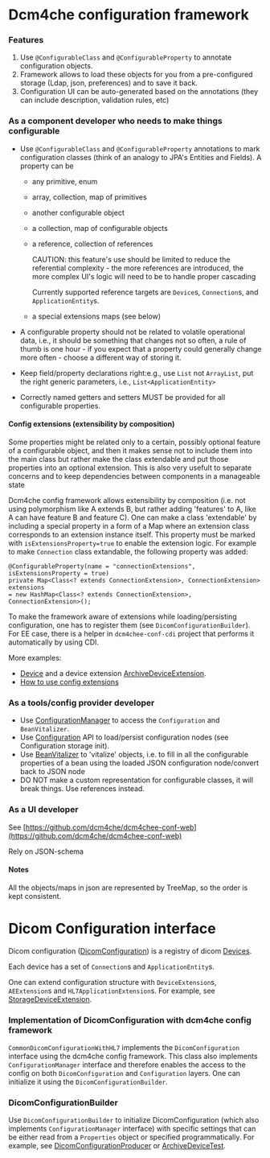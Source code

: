 # Dcm4che configuration framework

### Features

1. Use `@ConfigurableClass` and `@ConfigurableProperty` to annotate configuration objects.
2. Framework allows to load these objects for you from a pre-configured storage (Ldap, json, preferences) and to save it back.
3. Configuration UI can be auto-generated based on the annotations (they can include description, validation rules, etc)

### As a component developer who needs to make things configurable

- Use `@ConfigurableClass` and `@ConfigurableProperty` annotations to mark configuration classes (think of an analogy to JPA's Entities and Fields).
    A property can be
    - any primitive, enum
    - array, collection, map of primitives
    - another configurable object
    - a collection, map of configurable objects
    - a reference, collection of references
    
      CAUTION: this feature's use should be limited to reduce the referential complexity - the more references are
      introduced, the more complex UI's logic will need to be to handle proper cascading

      Currently supported reference targets are `Device`s, `Connection`s, and `ApplicationEntity`s.
      
    - a special extensions maps (see below)

- A configurable property should not be related to volatile operational data, i.e., it should be something that changes not so often, a rule of thumb is one hour - if you expect that a property could generally change more often - choose a different way of storing it.

- Keep field/property declarations right:e.g., use `List` not `ArrayList`, put the right generic parameters, i.e., `List<ApplicationEntity>`
- Correctly named getters and setters MUST be provided for all configurable properties.

#### Config extensions (extensibility by composition)
Some properties might be related only to a certain, possibly optional feature of a configurable object, and then it makes sense not to include them into the main class but rather make the class extendable and put those properties into an optional extension. This is also very usefult to separate concerns and to keep dependencies between components in a manageable state

Dcm4che config framework allows extensibility by composition (i.e. not using polymorphism like A extends B, but rather adding 'features' to A, like A can have feature B and feature C). One can make a class 'extendable' by including a special property in a form of a Map where an extension class corresponds to an extension instance itself. This property must be marked with `isExtensionsProperty=true` to enable the extension logic. For example to make `Connection` class extandable, the following property was added:

    @ConfigurableProperty(name = "connectionExtensions", isExtensionsProperty = true)
    private Map<Class<? extends ConnectionExtension>, ConnectionExtension> extensions 
    = new HashMap<Class<? extends ConnectionExtension>, ConnectionExtension>();
    
    
To make the framework aware of extensions while loading/persisting configuration, one has to register them (see `DicomConfigurationBuilder`). For EE case, there is a helper in `dcm4chee-conf-cdi` project that performs it automatically by using CDI. 
    
More examples:
- [Device](https://github.com/dcm4che/dcm4che/blob/master/dcm4che-net/src/main/java/org/dcm4che3/net/Device.java) and 
a device extension [ArchiveDeviceExtension](https://github.com/dcm4che/dcm4chee-arc-cdi/blob/master/dcm4chee-arc-conf/src/main/java/org/dcm4chee/archive/conf/ArchiveDeviceExtension.java).
- [How to use config extensions](https://github.com/dcm4che/dcm4chee-integration-examples/tree/master/config-extensions-example)


### As a tools/config provider developer

- Use [ConfigurationManager](https://github.com/dcm4che/dcm4che/blob/master/dcm4che-conf/dcm4che-conf-core/src/main/java/org/dcm4che3/conf/core/ConfigurationManager.java) to access the `Configuration` and `BeanVitalizer`. 
- Use [Configuration](https://github.com/dcm4che/dcm4che/blob/master/dcm4che-conf/dcm4che-conf-core-api/src/main/java/org/dcm4che3/conf/core/api/Configuration.java) API to load/persist configuration nodes (see Configuration storage init).
- Use [BeanVitalizer](https://github.com/dcm4che/dcm4che/blob/master/dcm4che-conf/dcm4che-conf-core/src/main/java/org/dcm4che3/conf/core/BeanVitalizer.java) to 'vitalize' objects, i.e. to fill in all the configurable properties of a bean using the loaded JSON configuration node/convert back to JSON node
- DO NOT make a custom representation for configurable classes, it will break things. Use references instead.


### As a UI developer

See [https://github.com/dcm4che/dcm4chee-conf-web](https://github.com/dcm4che/dcm4chee-conf-web)

Rely on JSON-schema


#### Notes

All the objects/maps in json are represented by TreeMap, so the order is kept consistent.





# Dicom Configuration interface

Dicom configuration ([DicomConfiguration](https://github.com/dcm4che/dcm4che/blob/master/dcm4che-conf/dcm4che-conf-api/src/main/java/org/dcm4che3/conf/api/DicomConfiguration.java)) is a registry of dicom [Devices](https://github.com/dcm4che/dcm4che/blob/master/dcm4che-net/src/main/java/org/dcm4che3/net/Device.java).

Each device has a set of `Connection`s and `ApplicationEntity`s.
 
One can extend configuration structure with `DeviceExtension`s, `AEExtension`s and `HL7ApplicationExtension`s. For example, see [StorageDeviceExtension](https://github.com/dcm4che/dcm4chee-storage2/blob/master/dcm4chee-storage-conf/src/main/java/org/dcm4chee/storage/conf/StorageDeviceExtension.java).


### Implementation of DicomConfiguration with dcm4che config framework

`CommonDicomConfigurationWithHL7` implements the `DicomConfiguration` interface using the dcm4che config framework.
This class also implements `ConfigurationManager` interface and therefore enables the access to the config on both `DicomConfiguration` and `Configuration` layers. One can initialize it using the `DicomConfigurationBuilder`.

### DicomConfigurationBuilder

Use `DicomConfigurationBuilder` to initialize DicomConfiguration (which also implements `ConfigurationManager` interface) with specific settings that can be either read from a `Properties` object or specified programmatically. 
For example, see [DicomConfigurationProducer](https://github.com/dcm4che/dcm4chee-arc-cdi/blob/master/dcm4chee-arc-conf-producer/src/main/java/org/dcm4chee/archive/conf/producer/DicomConfigurationProducer.java)
 or [ArchiveDeviceTest](https://github.com/dcm4che/dcm4chee-arc-cdi/blob/master/dcm4chee-arc-conf-test/src/test/java/org/dcm4chee/archive/conf/ArchiveDeviceTest.java).
